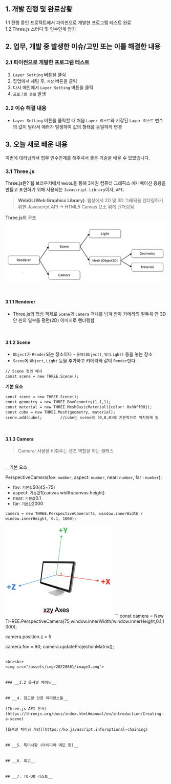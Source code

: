## __1. 개발 진행 및 완료상황__
1.1 진행 중인 프로젝트에서 파이썬으로 개발한 프로그램 테스트 완료 
<br>
1.2 Three.js 스터디 및 인수인계 받기

## __2. 업무, 개발 중 발생한 이슈/고민 또는 이를 해결한 내용__
### __2.1 파이썬으로 개발한 프로그램 테스트__

1) `Layer Setting` 버튼을 클릭<br>
2) 팝업에서 세팅 후, `저장` 버튼을 클릭<br>
3) 다시 메인에서 `Layer Setting` 버튼을 클릭<br>
4) `프로그램 종료` 발생 <br>

### __2.2 이슈 해결 내용__

- `Layer Setting` 버튼을 클릭할 때 처음 `Layer 리스트`와 저장된 `Layer 리스트` 변수의 값이 달라서 에러가 발생하여 값의 형태를 동일하게 변경

## __3. 오늘 새로 배운 내용__
이번에 대리님께서 업무 인수인계를 해주셔서 좋은 기술을 배울 수 있었습니다.<br>
### __3.1 Three.js__
Three.js란? 웹 브라우저에서 `WebGL`을 통해 3차원 컴퓨터 그래픽스 애니메이션 응용을 만들고 표현하기 위해 사용되는 `Javascript Library`이자, `API`.

> __WebGL(Web Graphics Library)__: 웹상에서 2D 및 3D 그래픽을 렌더링하기 위한 Javascript API -> HTML5 Canvas 요소 위에 렌더링됨

Three.js의 구조
<img src="/assets/img/20220801/image1.jpeg">

<br>

#### __3.1.1 Renderer__
- Three.js의 핵심 객체로 `Scene`과 `Camera` 객체를 넘겨 받아 카메라의 절두체 안 3D안 씬의 일부를 평면(2D) 이미지로 렌더링함

<br>

#### __3.1.2 Scene__
- `Object`가 `Render`되는 장소이다 - `물체(Object)`, `빛(Light)` 등을 놓는 장소
- `Scene`에 `Object`, `Light` 등을 추가하고 카메라와 같이 `Render`한다.

```
// Scene 정의 예시
const scene = new THREE.Scene();
```
__기본 요소__
```
const scene = new THREE.Scene();
const geometry = new THREE.BoxGeometry(1,1,1);
const meterial = new THREE.MeshBasicMaterial({color: 0x00ff00});
const cube = new THREE.Mesh(geometry, material);
scene.add(cube);        //cube는 scene의 (0,0,0)에 기본적으로 위치하게 됨
```

<br>

#### __3.1.3 Camera__

> Camera:  사물을 비춰주는 렌즈 역할을 하는 클래스


<br>
__기본 요소__

PerspectiveCamera(fov: `number`, aspect: `number`, near: `number`, far : `number`);

- fov: `기본값`50(45~75)
- aspect: `기본값`1(canvas width/canvas height)
- near: `기본값`0.1
- far: `기본값`2000

```
camera = new THREE.PerspectiveCamera(75, window.innerWidth / window.innerHeight, 0.1, 1000);
```
<img src="/assets/img/20220801/image2.png">
```
const camera = New   THREE.PerspectiveCamera(75,window.innerWidth/window.innerHeight,0.1,1000);

camera.position.z = 5

camera.fov = 90;
camera.updateProjectionMatrix();
```

<br><br>
<img src="/assets/img/20220801/image3.png">


### __3.2 옵셔널 체이닝__


## __4. 참고할 만한 래퍼런스들__

[Three.js API 문서](https://threejs.org/docs/index.html#manual/en/introduction/Creating-a-scene)

[옵셔널 체이닝 개념](https://ko.javascript.info/optional-chaining)


## __5. 특이사항 (아이디어 메모 등)__


## __6. 회고__


## __7. TO-DO 리스트__